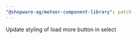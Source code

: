 ```yaml
---
"@shopware-ag/meteor-component-library": patch
---
```


Update styling of load more button in select
